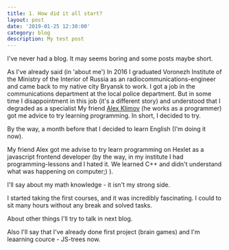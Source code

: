 ```yaml
---
title: 1. How did it all start?
layout: post
date: '2019-01-25 12:30:00'
category: blog
description: My test post
---
```


I've never had a blog. It may seems boring and some posts maybe short.

As I've already said (in 'about me') In 2016 I graduated Voronezh Institute of the Ministry of the Interior of Russia as an radiocommunications-engineer and came back to my native city Bryansk to work. I got a job in the communications department at the local police department. But in some time I disappointment in this job (it's a different story) and understood that I degraded as a specialist My friend [Alex Klimov](https://vk.com/id4417964) (he works as a programmer) got me advice to try learning programming. In short, I decided to try.

By the way, a month before that I decided to learn English (I'm doing it now). 

My friend Alex got me advise to try learn programming on Hexlet as a javascript frontend developer (by the way, in my institute I had programming-lessons and I hated it. We learned C++ and didn't understand what was happening on computer;) ). 

I'll say about my math knowledge - it isn't my strong side. 

I started taking the first courses, and it was incredibly fascinating. I could to sit many hours without any break and solved tasks.

About other things I'll try to talk in next blog.

Also I'll say that I've already done first project (brain games) and I'm leaarning cource - JS-trees now.